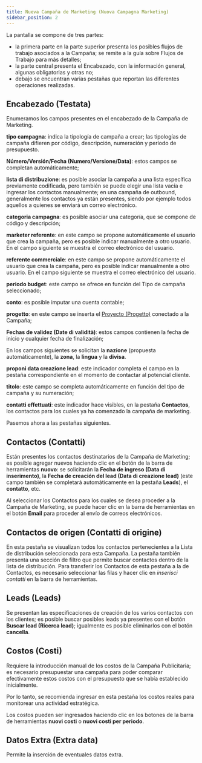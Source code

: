```yaml
---
title: Nueva Campaña de Marketing (Nuova Campagna Marketing)
sidebar_position: 2
---
```


La pantalla se compone de tres partes:  
- la primera parte en la parte superior presenta los posibles flujos de trabajo asociados a la Campaña; se remite a la guía sobre Flujos de Trabajo para más detalles;  
- la parte central presenta el Encabezado, con la información general, algunas obligatorias y otras no;  
- debajo se encuentran varias pestañas que reportan las diferentes operaciones realizadas.  

## Encabezado (Testata)

Enumeramos los campos presentes en el encabezado de la Campaña de Marketing.  

**tipo campagna**: indica la tipología de campaña a crear; las tipologías de campaña difieren por código, descripción, numeración y período de presupuesto.  

**Número/Versión/Fecha (Numero/Versione/Data)**: estos campos se completan automáticamente;  

**lista di distribuzione**: es posible asociar la campaña a una lista específica previamente codificada, pero también se puede elegir una lista vacía e ingresar los contactos manualmente; en una campaña de outbound, generalmente los contactos ya están presentes, siendo por ejemplo todos aquellos a quienes se enviará un correo electrónico.  

**categoria campagna**: es posible asociar una categoría, que se compone de código y descripción;  

**marketer referente**: en este campo se propone automáticamente el usuario que crea la campaña, pero es posible indicar manualmente a otro usuario. En el campo siguiente se muestra el correo electrónico del usuario.  

**referente commerciale**: en este campo se propone automáticamente el usuario que crea la campaña, pero es posible indicar manualmente a otro usuario. En el campo siguiente se muestra el correo electrónico del usuario.  

**periodo budget**: este campo se ofrece en función del Tipo de campaña seleccionado;  

**conto**: es posible imputar una cuenta contable;  

**progetto**: en este campo se inserta el [Proyecto (Progetto)](/docs/project-management/projects/new-project/new-project-intro) conectado a la Campaña;  

**Fechas de validez (Date di validità)**: estos campos contienen la fecha de inicio y cualquier fecha de finalización;  

En los campos siguientes se solicitan la **nazione** (propuesta automáticamente), la **zona**, la **lingua** y la **divisa**.  

**proponi data creazione lead**: este indicador completa el campo en la pestaña correspondiente en el momento de contactar al potencial cliente.  

**titolo**: este campo se completa automáticamente en función del tipo de campaña y su numeración;  

**contatti effettuati**: este indicador hace visibles, en la pestaña **Contactos**, los contactos para los cuales ya ha comenzado la campaña de marketing.  

Pasemos ahora a las pestañas siguientes.  

## Contactos (Contatti)

Están presentes los contactos destinatarios de la Campaña de Marketing; es posible agregar nuevos haciendo clic en el botón de la barra de herramientas **nuovo**: se solicitarán la **Fecha de ingreso (Data di inserimento)**, la **Fecha de creación del lead (Data di creazione lead)** (este campo también se completará automáticamente en la pestaña **Leads**), el **contatto**, etc.  

Al seleccionar los Contactos para los cuales se desea proceder a la Campaña de Marketing, se puede hacer clic en la barra de herramientas en el botón **Email** para proceder al envío de correos electrónicos.  

## Contactos de origen (Contatti di origine)

En esta pestaña se visualizan todos los contactos pertenecientes a la Lista de distribución seleccionada para esta Campaña. La pestaña también presenta una sección de filtro que permite buscar contactos dentro de la lista de distribución. Para transferir los Contactos de esta pestaña a la de Contactos, es necesario seleccionar las filas y hacer clic en *inserisci contatti* en la barra de herramientas.  

## Leads (Leads)

Se presentan las especificaciones de creación de los varios contactos con los clientes; es posible buscar posibles leads ya presentes con el botón **Buscar lead (Ricerca lead)**; igualmente es posible eliminarlos con el botón **cancella**.  

## Costos (Costi)

Requiere la introducción manual de los costos de la Campaña Publicitaria; es necesario presupuestar una campaña para poder comparar efectivamente estos costos con el presupuesto que se había establecido inicialmente. 

Por lo tanto, se recomienda ingresar en esta pestaña los costos reales para monitorear una actividad estratégica.  

Los costos pueden ser ingresados haciendo clic en los botones de la barra de herramientas **nuovi costi** o **nuovi costi per periodo**.  

## Datos Extra (Extra data)

Permite la inserción de eventuales datos extra.